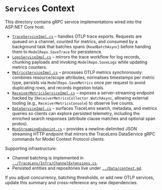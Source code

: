 # `Services` Context

This directory contains gRPC service implementations wired into the ASP.NET Core host.

- [`TraceServiceImpl.cs`](TraceServiceImpl.cs) – handles OTLP trace exports. Requests are queued on a channel, counted for metrics, and consumed by a background task that batches spans (`ReadBatchAsync`) before handing them to `ModelRepo.SaveTrace` for persistence.
- [`LogsServiceImpl.cs`](LogsServiceImpl.cs) – mirrors the trace workflow for log records, chunking payloads and invoking `ModelRepo.SaveLogs` while updating metrics counters.
- [`MetricsServiceImpl.cs`](MetricsServiceImpl.cs) – processes OTLP metrics synchronously: combines resource/scope attributes, normalises timestamps per metric type, persists via `ModelRepo.SaveMetrics` once per request to avoid duplicating rows, and records ingestion totals.
- [`ReceiverMetricsServiceImpl.cs`](ReceiverMetricsServiceImpl.cs) – exposes a server-streaming endpoint backed by `IReceiverMetricsCollector.WatchAsync`, allowing external tooling (e.g., `ReceiverMetricsConsole`) to observe live counts.
- [`DataServiceImpl.cs`](DataServiceImpl.cs) – surfaces TraceLens search, metadata, and metrics queries so clients can explore persisted telemetry, including the enriched search responses (attribute clause matches and optional span protos).
- [`McpStreamingEndpoint.cs`](McpStreamingEndpoint.cs) – provides a newline-delimited JSON streaming HTTP endpoint that mirrors the TraceLens DataService gRPC commands for Model Context Protocol clients.

Supporting infrastructure:
- Channel batching is implemented in [`../TraceLens/Infra/ChannelExtensions.cs`](../TraceLens/Infra/ChannelExtensions.cs).
- Persisted entities and repositories live under [`../Data/context.md`](../Data/context.md).

If you adjust concurrency, batching thresholds, or add new OTLP services, update this summary and cross-reference any new dependencies.

